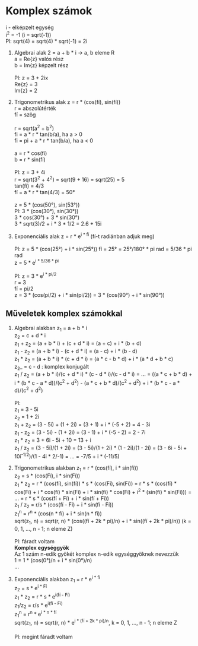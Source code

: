 # Komplex számok
i - elképzelt egység  
i<sup>2</sup> = -1 (i = sqrt(-1))  
Pl: sqrt(4) = sqrt(4) * sqrt(-1) = 2i  

1. Algebrai alak
2 = a + b * i -> a, b eleme R  
a = Re{z} valós rész  
b = Im{z} képzelt rész<br>  
Pl: z = 3 + 2ix  
Re{z} = 3  
Im{z} = 2

2. Trigonometrikus alak
z = r * (cos(fí), sin(fí))  
r = abszolútérték  
fí = szög<br>  
r = sqrt(a<sup>2</sup> + b<sup>2</sup>)  
fi = a * r * tan(b/a), ha a > 0  
fi = pi + a * r * tan(b/a), ha a < 0<br>  
a = r * cos(fí)  
b = r * sin(fí)<br>  
Pl: z = 3 + 4i  
r = sqrt(3<sup>2</sup> + 4<sup>2</sup>) = sqrt(9 + 16) = sqrt(25) = 5  
tan(fí) = 4/3  
fí = a * r * tan(4/3) = 50°<br>  
z = 5 * (cos(50°), sin(53°))  
Pl: 3 * (cos(30°), sin(30°))  
3 * cos(30°) + 3 * sin(30°)  
3 * sqrt(3)/2 + i * 3 * 1/2 = 2.6 + 15i  

3. Exponenciális alak
z = r * e<sup>i * fí</sup> (fí-t radiánban adjuk meg)<br>  
Pl: z = 5 * (cos(25°) + i * sin(25°)) 
fí = 25° = 25°/180° * pi rad = 5/36 * pi rad  
z = 5 * e<sup>i * 5/36 * pi</sup><br>  
Pl: z = 3 * e<sup>i * pi/2</sup>  
r = 3  
fí = pi/2  
z = 3 * (cos(pi/2) + i * sin(pi/2)) = 3 * (cos(90°) + i * sin(90°))  

## Műveletek komplex számokkal
1. Algebrai alakban
z<sub>1</sub> = a + b * i  
z<sub>2</sub> = c + d * i  
z<sub>1</sub> + z<sub>2</sub> = (a + b * i) + (c + d * i) = (a + c) + i * (b + d)  
z<sub>1</sub> - z<sub>2</sub> = (a + b * i) - (c + d * i) = (a - c) + i * (b - d)  
z<sub>1</sub> * z<sub>2</sub> = (a + b * i) * (c + d * i) = (a * c - b * d) + i * (a * d + b * c)  
z<sub>2</sub>_ = c - d : komplex konjugált  
z<sub>1</sub> / z<sub>2</sub> = (a + b * i)/(c + d * i) * (c - d * i)/(c - d * i) = ... = ((a * c + b * d) + i * (b * c - a * d))/(c<sup>2</sup> + d<sup>2</sup>) - (a * c + b * d)/(c<sup>2</sup> + d<sup>2</sup>) + i * (b * c - a * d)/(c<sup>2</sup> + d<sup>2</sup>)<br>  
Pl:  
z<sub>1</sub> = 3 - 5i  
z<sub>2</sub> = 1 + 2i  
z<sub>1</sub> + z<sub>2</sub> = (3 - 5i) + (1 + 2i) = (3 + 1) + i * (-5 + 2) = 4 - 3i  
z<sub>1</sub> - z<sub>2</sub> = (3 - 5i) - (1 + 2i) = (3 - 1) + i * (-5 - 2) = 2 - 7i  
z<sub>1</sub> * z<sub>2</sub> = 3 + 6i - 5i + 10 = 13 + i  
z<sub>1</sub> / z<sub>2</sub> = (3 - 5i)/(1 + 2i) = (3 - 5i)/(1 + 2i) * (1 - 2i)/(1 - 2i) = (3 - 6i - 5i + 10i<sup>-1/2</sup>)/(1 - 4i * 2/-1) = ... = -7/5 + i * (-11/5)  

2. Trigonometrikus alakban
z<sub>1</sub> = r * (cos(fí), i * sin(fí))  
z<sub>2</sub> = s * (cos(Fí), i * sin(Fí))  
z<sub>1</sub> * z<sub>2</sub> = r * (cos(fí), sin(fí)) * s * (cos(Fí), sin(Fí)) = r * s * (cos(fí) * cos(Fí) + i * cos(fí) * sin(Fí) + i * sin(fí) * cos(Fí) + i<sup>2</sup> * (sin(fí) * sin(Fí))) = ... = r * s * (cos(fí + Fí) + i * sin(fí + Fí))  
z<sub>1</sub> / z<sub>2</sub> = r/s * (cos(fí - Fí) + i * sin(fí - Fí))  
z<sub>1</sub><sup>n</sup> = r<sup>n</sup> * (cos(n * fí) + i * sin(n * fí))  
sqrt(z<sub>1</sub>, n) = sqrt(r, n) * (cos((fí + 2k * pi)/n) + i * sin((fí + 2k * pi)/n)) (k = 0, 1, ..., n - 1; n eleme Z)<br>  
Pl:  fáradt voltam<br>
**Komplex egységgyök**  
Az 1 szám n-edik gyökét komplex n-edik egységgyöknek nevezzük  
1 = 1 * (cos(0°)/n + i * sin(0°)/n)  
...

3. Exponenciális alakban
z<sub>1</sub> = r * e<sup>i * fí</sup>  
z<sub>2</sub> = s * e<sup>i * Fí</sup>  
z<sub>1</sub> * z<sub>2</sub> = r * s * e<sup>i(fí - Fí)</sup>  
z<sub>1</sub>/z<sub>2</sub> = r/s * e<sup>i(fí - Fí)</sup>  
z<sub>1</sub><sup>n</sup> = r<sup>n</sup> * e<sup>i * n * fí</sup>  
sqrt(z<sub>1</sub>, n) = sqrt(r, n) * e<sup>i * (fí + 2k * pi)/n</sup>, k = 0, 1, ..., n - 1; n eleme Z<br>  
Pl: megint fáradt voltam